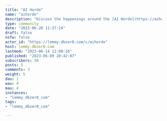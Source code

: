 ```yaml
---
title: "AI Horde" 
name: "aihorde"
description: "Discuss the happenings around the [AI Horde](https://aihorde.net)"
type: community
date: "2023-06-20 11:37:24"
draft: false
nsfw: false
actor_id: "https://lemmy.dbzer0.com/c/aihorde"
host: lemmy.dbzer0.com
lastmod: "2023-06-14 12:00:16"
published: "2023-06-09 20:42:07"
subscribers: 30
posts: 5
comments: 3
weight: 5
dau: 1
wau: 4
mau: 4
instances:
- "lemmy_dbzer0_com"
tags: 
- "lemmy_dbzer0_com"

---
```

